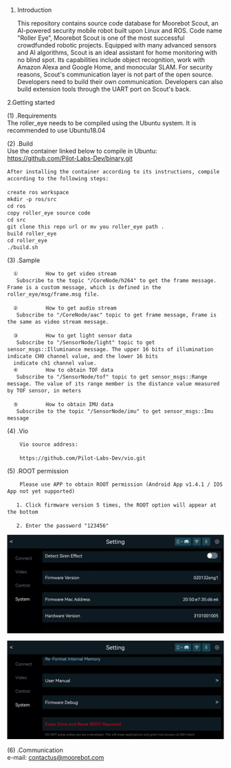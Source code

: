 1. Introduction 

   This repository contains source code database for Moorebot Scout, an AI-powered security mobile robot built upon Linux and ROS. Code name "Roller Eye”, Moorebot Scout is one of the most successful crowdfunded robotic projects. Equipped with many advanced sensors and AI algorithms, Scout is an ideal assistant for home monitoring with no blind spot. Its capabilities include object recognition, work with Amazon Alexa and Google Home, and monocular SLAM. For security reasons, Scout's communication layer is not part of the open source. Developers need to build their own communication. Developers can also build extension tools through the UART port on Scout's back.

2.Getting started  

  (1) .Requirements  
	The roller_eye needs to be compiled using the Ubuntu system. It is recommended to use Ubuntu18.04
	
  (2) .Build  
       Use the container linked below to compile in Ubuntu:
	 https://github.com/Pilot-Labs-Dev/binary.git

	After installing the container according to its instructions, compile according to the following steps:

	create ros workspace
	mkdir -p ros/src
	cd ros
	copy roller_eye source code
	cd src
	git clone this repo url or mv you roller_eye path .
	build roller_eye
	cd roller_eye
	./build.sh

  (3) .Sample  

      ①         How to get video stream  
       Subscribe to the topic "/CoreNode/h264" to get the frame message. Frame is a custom message, which is defined in the roller_eye/msg/frame.msg file.

      ②         How to get audio stream  
       Subscribe to "/CoreNode/aac" topic to get frame message, Frame is the same as video stream message.

      ③         How to get light sensor data  
       Subscribe to "/SensorNode/light" topic to get sensor_msgs::Illuminance message. The upper 16 bits of illumination indicate CH0 channel value, and the lower 16 bits 
      indicate ch1 channel value.
      ④         How to obtain TOF data  
       Subscribe to "/SensorNode/tof" topic to get sensor_msgs::Range message. The value of its range member is the distance value measured by TOF sensor, in meters

      ⑤         How to obtain IMU data  
       Subscribe to the topic "/SensorNode/imu" to get sensor_msgs::Imu message
  (4) .Vio 
  
        Vio source address:
	
        https://github.com/Pilot-Labs-Dev/vio.git
	
  (5) .ROOT permission
  
        Please use APP to obtain ROOT permission (Android App v1.4.1 / IOS App not yet supported)  
  
       1. Click firmware version 5 times, the ROOT option will appear at the bottom  

       2. Enter the password "123456"   
       
![image](https://github.com/Pilot-Labs-Dev/Scout-open-source/blob/main/png/bb616c1a9600e38da73e4ce31c9b8fb.jpg?raw=true)


![image](https://github.com/Pilot-Labs-Dev/Scout-open-source/blob/main/png/3c99e2d1bbb31cb91af77fdd0d39cc5.jpg?raw=true)




  (6) .Communication  
        e-mail: contactus@moorebot.com


